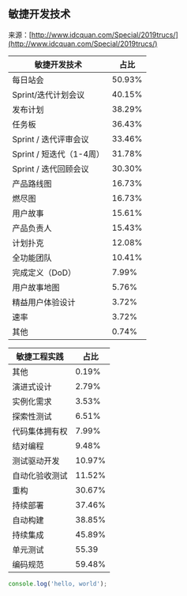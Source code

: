 ## 敏捷开发技术

来源：[http://www.idcquan.com/Special/2019trucs/](http://www.idcquan.com/Special/2019trucs/)

| 敏捷开发技术 | 占比 |
|-------------|---------|
| 每日站会     | 50.93% |
| Sprint/迭代计划会议 | 40.15% |
| 发布计划 | 38.29% |
| 任务板 | 36.43% |
| Sprint / 迭代评审会议 | 33.46% |
| Sprint / 短迭代（1-4周）| 31.78% |
| Sprint / 迭代回顾会议 | 30.30% |
| 产品路线图 | 16.73% |
| 燃尽图 | 16.73% |
| 用户故事 | 15.61% |
| 产品负责人 | 15.43% |
| 计划扑克 | 12.08% |
| 全功能团队 | 10.41% |
| 完成定义（DoD）| 7.99% |
| 用户故事地图 | 5.76% |
| 精益用户体验设计 | 3.72% |
| 速率 | 3.72% |
| 其他 | 0.74% |

| 敏捷工程实践 | 占比 |
|-------------|-----|
| 其他 | 0.19%  |
| 演进式设计 | 2.79%  |
| 实例化需求 | 3.53%  |
| 探索性测试 | 6.51%  |
| 代码集体拥有权 | 7.99%  |
| 结对编程 | 9.48%  |
| 测试驱动开发 | 10.97%  |
| 自动化验收测试 | 11.52%  |
| 重构 | 30.67%  |
| 持续部署 | 37.46%  |
| 自动构建 | 38.85%  |
| 持续集成 | 45.89%  |
| 单元测试 | 55.39  |
| 编码规范 | 59.48%  |

```javascript
console.log('hello, world');
```
